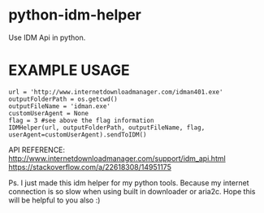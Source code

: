 # python-idm-helper
Use IDM Api in python.

# EXAMPLE USAGE
```
url = 'http://www.internetdownloadmanager.com/idman401.exe'
outputFolderPath = os.getcwd()
outputFileName = 'idman.exe'
customUserAgent = None
flag = 3 #see above the flag information
IDMHelper(url, outputFolderPath, outputFileName, flag, userAgent=customUserAgent).sendToIDM()
```

API REFERENCE: http://www.internetdownloadmanager.com/support/idm_api.html
https://stackoverflow.com/a/22618308/14951175

Ps. I just made this idm helper for my python tools. Because my internet connection is so slow when using built in downloader or aria2c. 
Hope this will be helpful to you also :)
